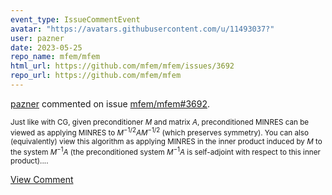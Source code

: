 ```yaml
---
event_type: IssueCommentEvent
avatar: "https://avatars.githubusercontent.com/u/11493037?"
user: pazner
date: 2023-05-25
repo_name: mfem/mfem
html_url: https://github.com/mfem/mfem/issues/3692
repo_url: https://github.com/mfem/mfem
---
```


<a href='https://github.com/pazner' target='_blank'>pazner</a> commented on issue <a href='https://github.com/mfem/mfem/issues/3692' target='_blank'>mfem/mfem#3692</a>.

<small>Just like with CG, given preconditioner $M$ and matrix $A$, preconditioned MINRES can be viewed as applying MINRES to $M^{-1/2} A M^{-1/2}$ (which preserves symmetry). You can also (equivalently) view this algorithm as applying MINRES in the inner product induced by $M$ to the system $M^{-1} A$ (the preconditioned system $M^{-1} A$ is self-adjoint with respect to this inner product)....</small>

<a href='https://github.com/mfem/mfem/issues/3692' target='_blank'>View Comment</a>